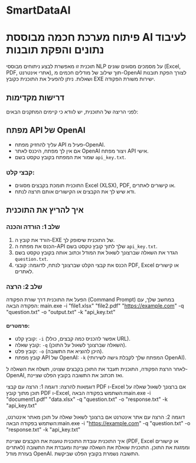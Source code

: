 # SmartDataAI
# פיתוח מערכת חכמה מבוססת AI לעיבוד נתונים והפקת תובנות

תוכנית זו מאפשרת לבצע ניתוחים מבוססי NLP על מסמכים מסוגים שונים (Excel, PDF, אתרי אינטרנט), תוך שילוב של מודלים חכמים מ-OpenAI לצורך הפקת תובנות ושאלות. ניתן להפעיל את התוכנית כקובץ EXE ישירות משורת הפקודה.

## דרישות מקדימות

לפני הריצה של התוכנית, יש לוודא כי קיימים המתקנים הבאים:

## מפתח  API של OpenAI
- עליך להחזיק מפתח API פעיל מ-OpenAI.
- אם אין לך מפתח, היכנס לאתר OpenAI ויצור מפתח API אישי.
- שמור את המפתח בקובץ טקסט בשם `api_key.txt`.

### קבצי קלט:
- התוכנית תומכת בקבצים מסוגים Excel (XLSX), PDF, או קישורים לאתרים.
- ודא שיש לך את הקבצים או הקישורים אותם תרצה לנתח.

## איך להריץ את התוכנית

### שלב 1: הורדה והכנה
1. הורד את קובץ ה-EXE של התוכנית שיסופק לך.
2. הכנס את מפתח ה-API שלך לתוך קובץ טקסט בשם `api_key.txt`.
3. הגדר את השאלה שברצונך לשאול את המודל וכתוב אותה בקובץ טקסט בשם `question.txt`.
4. הכנס את קבצי הקלט שברצונך לנתח, לדוגמה: קובצי PDF, Excel או קישורים לאתרים.

### שלב 2: הרצה
הפעל את התוכנית דרך שורת הפקודה (Command Prompt) במחשב שלך, עם הפקודה הבאה: main.exe -i "file1.xlsx" "file2.pdf" "https://example.com" -q "question.txt" -o "output.txt" -k "api_key.txt"
#### פרמטרים:
- קובץ קלט: `-i` (אפשר להכניס כמה קבצים, כולל URL).
- קובץ שאלה: `-q` (השאלה שברצונך לשאול על התוכן).
- קובץ פלט: `-o` (היכן להוציא את התשובה).
- קובץ מפתח API של OpenAI: `-k` (המפתח שלך לקבלת גישה לשירותי OpenAI).

לאחר הרצת הפקודה, התוכנית תעבד את התוכן בקבצים שצוינו, תשלח את השאלה ל-OpenAI, ואז תכתוב את התשובה בקובץ הפלט שציינת.

דוגמאות להרצה:
דוגמה 1: הרצה עם קבצי PDF ו-Excel
אם ברצונך לשאול שאלה על תוכן מתוך קובץ PDF ו-Excel, השתמש בפקודה הבאה:main.exe -i "document1.pdf" "data.xlsx" -q "question.txt" -o "response.txt" -k "api_key.txt"



דוגמה 2: הרצה עם אתר אינטרנט
אם ברצונך לשאול שאלה על תוכן מאתר אינטרנט, השתמש בפקודה הבאה:main.exe -i "https://example.com" -q "question.txt" -o "response.txt" -k "api_key.txt"



איך התוכנית עובדת
התוכנית טוענת את הקבצים שציינת (PDF, Excel או קישורים לאתרים) וממזגת את התוכן.
התוכנית שואלת את השאלה שציינת ומעבדת את התשובה בעזרת מודל OpenAI.
התשובה נשמרת בקובץ הפלט שביקשת.









